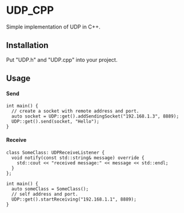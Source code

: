
# UDP_CPP

Simple implementation of UDP in C++.

## Installation
Put "UDP.h" and "UDP.cpp" into your project.

## Usage

#### Send

```
int main() {
  // create a socket with remote address and port.
  auto socket = UDP::get().addSendingSocket("192.168.1.3", 8889);
  UDP::get().send(socket, "Hello");
}
```

#### Receive
```
class SomeClass: UDPReceiveListener {
  void notify(const std::string& message) override {
    std::cout << "received message:" << message << std::endl;
  }
};

int main() {
  auto someClass = SomeClass();
  // self address and port.
  UDP::get().startReceiving("192.168.1.1", 8889);
}
```

